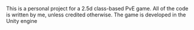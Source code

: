 This is a personal project for a 2.5d class-based PvE game. All of the code is written by me, unless credited otherwise. 
The game is developed in the Unity engine
